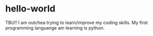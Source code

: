 # hello-world
TBU!!
I am outchea trying to learn/improve my coding skills.
My first programming languange am learning is python.
